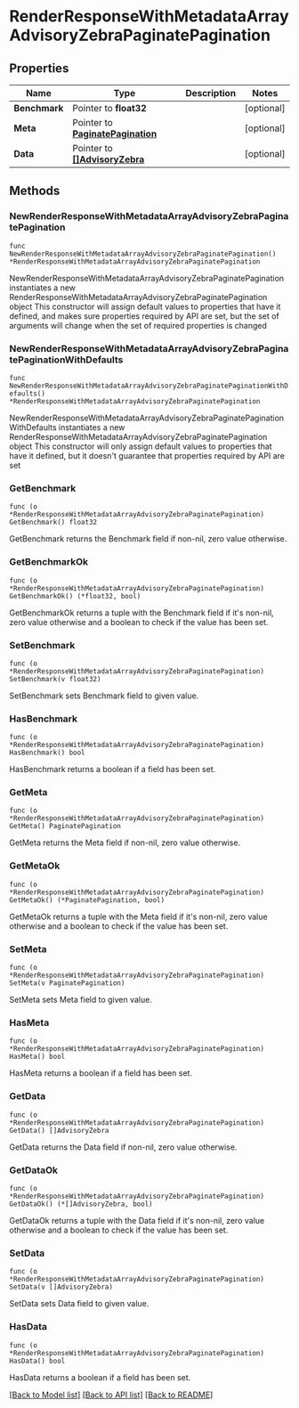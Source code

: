 # RenderResponseWithMetadataArrayAdvisoryZebraPaginatePagination

## Properties

Name | Type | Description | Notes
------------ | ------------- | ------------- | -------------
**Benchmark** | Pointer to **float32** |  | [optional] 
**Meta** | Pointer to [**PaginatePagination**](PaginatePagination.md) |  | [optional] 
**Data** | Pointer to [**[]AdvisoryZebra**](AdvisoryZebra.md) |  | [optional] 

## Methods

### NewRenderResponseWithMetadataArrayAdvisoryZebraPaginatePagination

`func NewRenderResponseWithMetadataArrayAdvisoryZebraPaginatePagination() *RenderResponseWithMetadataArrayAdvisoryZebraPaginatePagination`

NewRenderResponseWithMetadataArrayAdvisoryZebraPaginatePagination instantiates a new RenderResponseWithMetadataArrayAdvisoryZebraPaginatePagination object
This constructor will assign default values to properties that have it defined,
and makes sure properties required by API are set, but the set of arguments
will change when the set of required properties is changed

### NewRenderResponseWithMetadataArrayAdvisoryZebraPaginatePaginationWithDefaults

`func NewRenderResponseWithMetadataArrayAdvisoryZebraPaginatePaginationWithDefaults() *RenderResponseWithMetadataArrayAdvisoryZebraPaginatePagination`

NewRenderResponseWithMetadataArrayAdvisoryZebraPaginatePaginationWithDefaults instantiates a new RenderResponseWithMetadataArrayAdvisoryZebraPaginatePagination object
This constructor will only assign default values to properties that have it defined,
but it doesn't guarantee that properties required by API are set

### GetBenchmark

`func (o *RenderResponseWithMetadataArrayAdvisoryZebraPaginatePagination) GetBenchmark() float32`

GetBenchmark returns the Benchmark field if non-nil, zero value otherwise.

### GetBenchmarkOk

`func (o *RenderResponseWithMetadataArrayAdvisoryZebraPaginatePagination) GetBenchmarkOk() (*float32, bool)`

GetBenchmarkOk returns a tuple with the Benchmark field if it's non-nil, zero value otherwise
and a boolean to check if the value has been set.

### SetBenchmark

`func (o *RenderResponseWithMetadataArrayAdvisoryZebraPaginatePagination) SetBenchmark(v float32)`

SetBenchmark sets Benchmark field to given value.

### HasBenchmark

`func (o *RenderResponseWithMetadataArrayAdvisoryZebraPaginatePagination) HasBenchmark() bool`

HasBenchmark returns a boolean if a field has been set.

### GetMeta

`func (o *RenderResponseWithMetadataArrayAdvisoryZebraPaginatePagination) GetMeta() PaginatePagination`

GetMeta returns the Meta field if non-nil, zero value otherwise.

### GetMetaOk

`func (o *RenderResponseWithMetadataArrayAdvisoryZebraPaginatePagination) GetMetaOk() (*PaginatePagination, bool)`

GetMetaOk returns a tuple with the Meta field if it's non-nil, zero value otherwise
and a boolean to check if the value has been set.

### SetMeta

`func (o *RenderResponseWithMetadataArrayAdvisoryZebraPaginatePagination) SetMeta(v PaginatePagination)`

SetMeta sets Meta field to given value.

### HasMeta

`func (o *RenderResponseWithMetadataArrayAdvisoryZebraPaginatePagination) HasMeta() bool`

HasMeta returns a boolean if a field has been set.

### GetData

`func (o *RenderResponseWithMetadataArrayAdvisoryZebraPaginatePagination) GetData() []AdvisoryZebra`

GetData returns the Data field if non-nil, zero value otherwise.

### GetDataOk

`func (o *RenderResponseWithMetadataArrayAdvisoryZebraPaginatePagination) GetDataOk() (*[]AdvisoryZebra, bool)`

GetDataOk returns a tuple with the Data field if it's non-nil, zero value otherwise
and a boolean to check if the value has been set.

### SetData

`func (o *RenderResponseWithMetadataArrayAdvisoryZebraPaginatePagination) SetData(v []AdvisoryZebra)`

SetData sets Data field to given value.

### HasData

`func (o *RenderResponseWithMetadataArrayAdvisoryZebraPaginatePagination) HasData() bool`

HasData returns a boolean if a field has been set.


[[Back to Model list]](../README.md#documentation-for-models) [[Back to API list]](../README.md#documentation-for-api-endpoints) [[Back to README]](../README.md)


